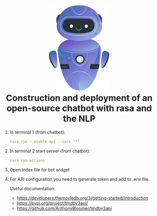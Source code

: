 <h1 align="center">
  <a href="bot.svg"><img src="bot.svg" alt="Markdownify" width="200"></a>
  <br>
  Construction and deployment of an open-source chatbot with rasa and the NLP
  <br>
</h1>



1. In terminal 1 (from chatbot):
    ````yml
    rasa run --enable-api --cors "*"
    ````
2. In terminal 2 start server (from chatbot): 
    ````yml
    rasa run actions
    ````
3. Open index file for bot widget

4. For API configuration you need to generate token and add to .env file.

   Useful documentation:

   - https://developers.themoviedb.org/3/getting-started/introduction
   - https://pypi.org/project/tmdbv3api/
   - https://github.com/AnthonyBloomer/tmdbv3api